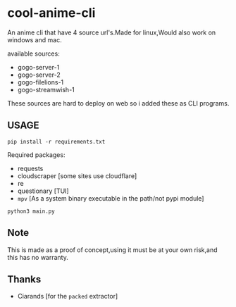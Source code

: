 # cool-anime-cli
An anime cli that have 4 source url's.Made for linux,Would also work on windows and mac.

available sources:
- gogo-server-1
- gogo-server-2
- gogo-filelions-1
- gogo-streamwish-1

These sources are hard to deploy on web so i added these as CLI programs.

## USAGE
```
pip install -r requirements.txt
```
Required packages:

- requests
- cloudscraper [some sites use cloudflare]
- re
- questionary [TUI]
- `mpv` [As a system binary executable in the path/not pypi module]
```
python3 main.py
```

## Note
This is made as a proof of concept,using it must be at your own risk,and this has no warranty.

## Thanks
- Ciarands [for the `packed` extractor]
